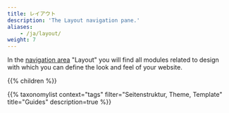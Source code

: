 ```yaml
---
title: レイアウト
description: 'The Layout navigation pane.'
aliases:
    - /ja/layout/
weight: 7
---
```


In the [navigation area](/en/administration-area/call-and-structure-of-the-backend/#the-navigation-area) "Layout" you will find all modules related to design with which you can define the look and feel of your website.

{{% children %}}

{{% taxonomylist context="tags" filter="Seitenstruktur, Theme, Template" title="Guides" description=true %}}
